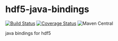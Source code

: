 # hdf5-java-bindings
[![Build Status](https://travis-ci.org/broadinstitute/hdf5-java-bindings.svg?branch=master)](https://travis-ci.org/broadinstitute/hdf5-java-bindings) 
[![Coverage Status](https://coveralls.io/repos/github/broadinstitute/hdf5-java-bindings/badge.svg)](https://coveralls.io/github/broadinstitute/hdf5-java-bindings)
![Maven Central](https://maven-badges.herokuapp.com/maven-central/org.broadinstitute/hdf5-java-bindings/badge.svg)

java bindings for hdf5
